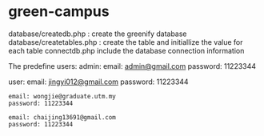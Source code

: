 # green-campus

database/createdb.php : create the greenify database
database/createtables.php : create the table and initiallize the value for each table
connectdb.php include the database connection information

The predefine users:
admin: 
    email: admin@gmail.com
    password: 11223344

user:
    email: jingyi012@gmail.com
    password: 11223344

    email: wongjie@graduate.utm.my
    password: 11223344

    email: chaijing13691@gmail.com
    password: 11223344
